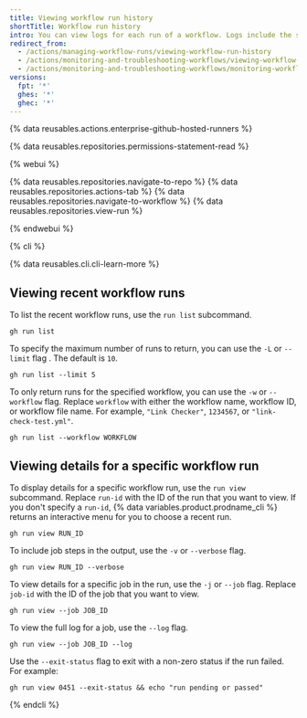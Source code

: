 ```yaml
---
title: Viewing workflow run history
shortTitle: Workflow run history
intro: You can view logs for each run of a workflow. Logs include the status for each job and step in a workflow.
redirect_from:
  - /actions/managing-workflow-runs/viewing-workflow-run-history
  - /actions/monitoring-and-troubleshooting-workflows/viewing-workflow-run-history
  - /actions/monitoring-and-troubleshooting-workflows/monitoring-workflows/viewing-workflow-run-history
versions:
  fpt: '*'
  ghes: '*'
  ghec: '*'
---
```

 
{% data reusables.actions.enterprise-github-hosted-runners %}

{% data reusables.repositories.permissions-statement-read %}

{% webui %}

{% data reusables.repositories.navigate-to-repo %}
{% data reusables.repositories.actions-tab %}
{% data reusables.repositories.navigate-to-workflow %}
{% data reusables.repositories.view-run %}

{% endwebui %}

{% cli %}

{% data reusables.cli.cli-learn-more %}

## Viewing recent workflow runs

To list the recent workflow runs, use the `run list` subcommand.

```shell
gh run list
```

To specify the maximum number of runs to return, you can use the `-L` or `--limit` flag . The default is `10`.

```shell
gh run list --limit 5
```

To only return runs for the specified workflow, you can use the `-w` or `--workflow` flag. Replace `workflow` with either the workflow name, workflow ID, or workflow file name. For example, `"Link Checker"`, `1234567`, or `"link-check-test.yml"`.

```shell
gh run list --workflow WORKFLOW
```

## Viewing details for a specific workflow run

To display details for a specific workflow run, use the `run view` subcommand. Replace `run-id` with the ID of the run that you want to view. If you don't specify a `run-id`, {% data variables.product.prodname_cli %} returns an interactive menu for you to choose a recent run.

```shell
gh run view RUN_ID
```

To include job steps in the output, use the `-v` or `--verbose` flag.

```shell
gh run view RUN_ID --verbose
```

To view details for a specific job in the run, use the `-j` or `--job` flag. Replace `job-id` with the ID of the job that you want to view.

```shell
gh run view --job JOB_ID
```

To view the full log for a job, use the `--log` flag.

```shell
gh run view --job JOB_ID --log
```

Use the `--exit-status` flag to exit with a non-zero status if the run failed. For example:

```shell
gh run view 0451 --exit-status && echo "run pending or passed"
```

{% endcli %}
